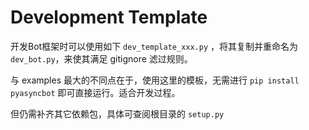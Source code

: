 # Development Template

开发Bot框架时可以使用如下 `dev_template_xxx.py` ，将其复制并重命名为 `dev_bot.py`，来使其满足 gitignore 滤过规则。

与 examples 最大的不同点在于，使用这里的模板，无需进行 `pip install pyasyncbot` 即可直接运行。适合开发过程。

但仍需补齐其它依赖包，具体可查阅根目录的 `setup.py`

